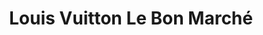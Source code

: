 ---
title: "Louis Vuitton Le Bon Marché"
url: /paris/louis-vuitton-le-bon-marche/
shop: vêtements
---